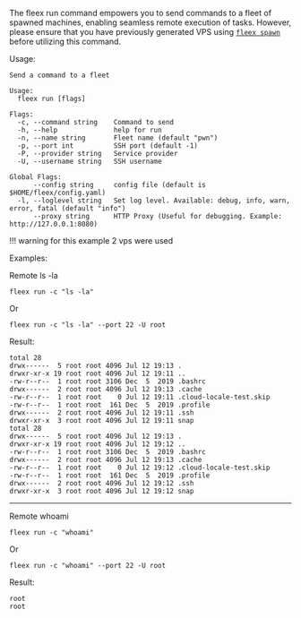 The fleex run command empowers you to send commands to a fleet of spawned machines, enabling seamless remote execution of tasks. However, please ensure that you have previously generated VPS using [`fleex spawn`](spawn.md) before utilizing this command.

Usage:

```
Send a command to a fleet

Usage:
  fleex run [flags]

Flags:
  -c, --command string    Command to send
  -h, --help              help for run
  -n, --name string       Fleet name (default "pwn")
  -p, --port int          SSH port (default -1)
  -P, --provider string   Service provider
  -U, --username string   SSH username

Global Flags:
      --config string     config file (default is $HOME/fleex/config.yaml)
  -l, --loglevel string   Set log level. Available: debug, info, warn, error, fatal (default "info")
      --proxy string      HTTP Proxy (Useful for debugging. Example: http://127.0.0.1:8080)
```

!!! warning
    for this example 2 vps were used

Examples:

Remote ls -la
```
fleex run -c "ls -la"
```
Or
```
fleex run -c "ls -la" --port 22 -U root
```
Result:
```
total 28
drwx------  5 root root 4096 Jul 12 19:13 .
drwxr-xr-x 19 root root 4096 Jul 12 19:11 ..
-rw-r--r--  1 root root 3106 Dec  5  2019 .bashrc
drwx------  2 root root 4096 Jul 12 19:13 .cache
-rw-r--r--  1 root root    0 Jul 12 19:11 .cloud-locale-test.skip
-rw-r--r--  1 root root  161 Dec  5  2019 .profile
drwx------  2 root root 4096 Jul 12 19:11 .ssh
drwxr-xr-x  3 root root 4096 Jul 12 19:11 snap
total 28
drwx------  5 root root 4096 Jul 12 19:13 .
drwxr-xr-x 19 root root 4096 Jul 12 19:12 ..
-rw-r--r--  1 root root 3106 Dec  5  2019 .bashrc
drwx------  2 root root 4096 Jul 12 19:13 .cache
-rw-r--r--  1 root root    0 Jul 12 19:12 .cloud-locale-test.skip
-rw-r--r--  1 root root  161 Dec  5  2019 .profile
drwx------  2 root root 4096 Jul 12 19:12 .ssh
drwxr-xr-x  3 root root 4096 Jul 12 19:12 snap
```

---

Remote whoami
```
fleex run -c "whoami"
```
Or
```
fleex run -c "whoami" --port 22 -U root
```
Result:

```
root
root
```
